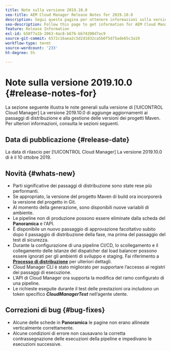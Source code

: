 ```yaml
---
title: Note sulla versione 2019.10.0
seo-title: AEM Cloud Manager Release Notes for 2019.10.0
description: Segui questa pagina per ottenere informazioni sulla versione 2019.10.0 di Cloud Manager.
seo-description: Follow this page to get information for AEM Cloud Manager Release 2019.10.0.
feature: Release Information
exl-id: b58f7a1b-2063-4ac8-b676-bb74200d7ac9
source-git-commit: 6572c16aea2c5d2d1032ca5b0f5d75ade65c3a19
workflow-type: tm+mt
source-wordcount: '233'
ht-degree: 5%

---
```


# Note sulla versione 2019.10.0 {#release-notes-for}

La sezione seguente illustra le note generali sulla versione di [!UICONTROL Cloud Manager] La versione 2019.10.0 di aggiunge aggiornamenti ai passaggi di distribuzione e alla gestione delle versioni dei progetti Maven.
Per ulteriori informazioni, consulta le sezioni seguenti.

## Data di pubblicazione {#release-date}

La data di rilascio per [!UICONTROL Cloud Manager] La versione 2019.10.0 di è il 10 ottobre 2019.

## Novità {#whats-new}

* Parti significative dei passaggi di distribuzione sono state rese più performanti.
* Se appropriato, la versione del progetto Maven di build ora incorporerà la versione del progetto in Git.
* Al momento della generazione, sono disponibili nuove variabili di ambiente.
* Le pipeline non di produzione possono essere eliminate dalla scheda del **Panoramica** e l&#39;API.
* È disponibile un nuovo passaggio di approvazione facoltativo subito dopo il passaggio di distribuzione della fase, ma prima del passaggio del test di sicurezza.
* Durante la configurazione di una pipeline CI/CD, lo scollegamento e il collegamento delle istanze del dispatcher dal load balancer possono essere ignorati per gli ambienti di sviluppo e staging.
Fai riferimento a **[Processo di distribuzione](/help/using/code-deployment.md)** per ulteriori dettagli.
* Cloud Manager CLI è stato migliorato per supportare l’accesso ai registri dei passaggi di esecuzione.
* L’API di Cloud Manager ora supporta la modifica del ramo configurato di una pipeline.
* Le richieste eseguite durante il test delle prestazioni ora includono un token specifico ***CloudManagerTest*** nell’agente utente.

## Correzioni di bug {#bug-fixes}

* Alcune delle schede in **Panoramica** le pagine non erano allineate verticalmente correttamente.
* Alcune condizioni di errore non causavano la corretta contrassegnazione delle esecuzioni della pipeline e impedivano le esecuzioni successive.
